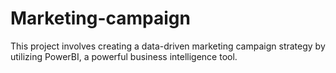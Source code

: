# Marketing-campaign
This project involves creating a data-driven marketing campaign strategy by utilizing PowerBI, a powerful business intelligence tool.
